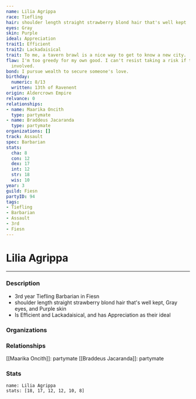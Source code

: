 ```yaml
---
name: Lilia Agrippa
race: Tiefling
hair: shoulder length straight strawberry blond hair that's well kept
eyes: Gray
skin: Purple
ideal: Appreciation
trait1: Efficient
trait2: Lackadaisical
trait: To me, a tavern brawl is a nice way to get to know a new city.
flaw: I'm too greedy for my own good. I can't resist taking a risk if there's money
  involved.
bond: I pursue wealth to secure someone's love.
birthday:
  numeric: 8/13
  written: 13th of Ravenent
origin: Aldercrown Empire
relvance: 0
relationships:
- name: Maarika Oncith
  type: partymate
- name: Braddeus Jacaranda
  type: partymate
organizations: []
track: Assault
spec: Barbarian
stats:
  cha: 8
  con: 12
  dex: 17
  int: 12
  str: 18
  wis: 10
year: 3
guild: Fiesn
partyID: 94
tags:
- Tiefling
- Barbarian
- Assault
- 3rd
- Fiesn
---
```

# Lilia Agrippa
---
### Description
- 3rd year Tiefling Barbarian in Fiesn
- shoulder length straight strawberry blond hair that's well kept, Gray eyes, and Purple skin
- Is Efficient and Lackadaisical, and has Appreciation as their ideal

### Organizations
### Relationships
[[Maarika Oncith]]: partymate
[[Braddeus Jacaranda]]: partymate
### Stats
```statblock
name: Lilia Agrippa
stats: [18, 17, 12, 12, 10, 8]
```